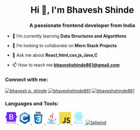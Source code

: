 <h1 align="center">Hi 👋, I'm Bhavesh Shinde</h1>
<h3 align="center">A passionate frontend developer from India</h3>

- 🌱 I’m currently learning **Data Structures and Algorithms**

- 👯 I’m looking to collaborate on **Mern Stack Projects**

- 💬 Ask me about **React,html,css,js,Java,C**

- 📫 How to reach me **bhaveshshinde861@gmail.com**

<h3 align="left">Connect with me:</h3>
<p align="left">
<a href="https://linkedin.com/in/bhavesh p. shinde" target="blank"><img align="center" src="https://raw.githubusercontent.com/rahuldkjain/github-profile-readme-generator/master/src/images/icons/Social/linked-in-alt.svg" alt="bhavesh p. shinde" height="30" width="40" /></a>
<a href="https://www.codechef.com/users/bhaveshshinde861" target="blank"><img align="center" src="https://cdn.jsdelivr.net/npm/simple-icons@3.1.0/icons/codechef.svg" alt="bhaveshshinde861" height="30" width="40" /></a>
<a href="https://www.leetcode.com/bhaveshshinde861" target="blank"><img align="center" src="https://raw.githubusercontent.com/rahuldkjain/github-profile-readme-generator/master/src/images/icons/Social/leet-code.svg" alt="bhaveshshinde861" height="30" width="40" /></a>
</p>

<h3 align="left">Languages and Tools:</h3>
<p align="left"> <a href="https://getbootstrap.com" target="_blank" rel="noreferrer"> <img src="https://raw.githubusercontent.com/devicons/devicon/master/icons/bootstrap/bootstrap-plain-wordmark.svg" alt="bootstrap" width="40" height="40"/> </a> <a href="https://www.cprogramming.com/" target="_blank" rel="noreferrer"> <img src="https://raw.githubusercontent.com/devicons/devicon/master/icons/c/c-original.svg" alt="c" width="40" height="40"/> </a> <a href="https://www.w3schools.com/css/" target="_blank" rel="noreferrer"> <img src="https://raw.githubusercontent.com/devicons/devicon/master/icons/css3/css3-original-wordmark.svg" alt="css3" width="40" height="40"/> </a> <a href="https://www.java.com" target="_blank" rel="noreferrer"> <img src="https://raw.githubusercontent.com/devicons/devicon/master/icons/java/java-original.svg" alt="java" width="40" height="40"/> </a> <a href="https://developer.mozilla.org/en-US/docs/Web/JavaScript" target="_blank" rel="noreferrer"> <img src="https://raw.githubusercontent.com/devicons/devicon/master/icons/javascript/javascript-original.svg" alt="javascript" width="40" height="40"/> </a> <a href="https://reactjs.org/" target="_blank" rel="noreferrer"> <img src="https://raw.githubusercontent.com/devicons/devicon/master/icons/react/react-original-wordmark.svg" alt="react" width="40" height="40"/> </a> <a href="https://tailwindcss.com/" target="_blank" rel="noreferrer"> <img src="https://www.vectorlogo.zone/logos/tailwindcss/tailwindcss-icon.svg" alt="tailwind" width="40" height="40"/> </a> </p>
